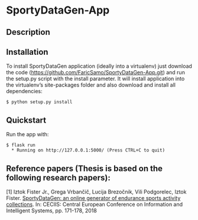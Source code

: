 # SportyDataGen-App

## Description

## Installation
To install SportyDataGen application (ideally into a virtualenv) just download the code (https://github.com/FaricSamo/SportyDataGen-App.git) and run the setup.py script with the install parameter. It will install application into the virtualenv’s site-packages folder and also download and install all dependencies:

```console
$ python setup.py install
```

## Quickstart
Run the app with:

```console
$ flask run
  * Running on http://127.0.0.1:5000/ (Press CTRL+C to quit)
```

## Reference papers (Thesis is based on the following research papers):

[1] Iztok Fister Jr., Grega Vrbančič, Lucija Brezočnik, Vili Podgorelec, Iztok Fister. [SportyDataGen: an online generator of endurance sports activity collections](http://iztok-jr-fister.eu/static/publications/225.pdf). In: CECIIS: Central European Conference on Information and Intelligent Systems, pp. 171-178, 2018
